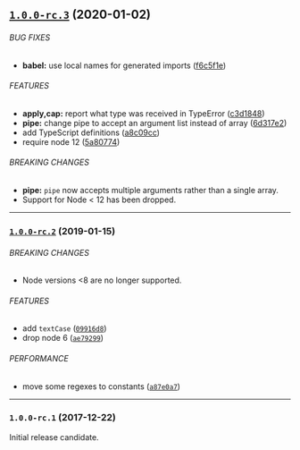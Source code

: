 ## [`1.0.0-rc.3`](https://github.com/citycide/stunsail/compare/v1.0.0-rc.2...v1.0.0-rc.3) (2020-01-02)


###### BUG FIXES

* **babel:** use local names for generated imports ([f6c5f1e](https://github.com/citycide/stunsail/commit/f6c5f1e))


###### FEATURES

* **apply,cap:** report what type was received in TypeError ([c3d1848](https://github.com/citycide/stunsail/commit/c3d1848))
* **pipe:** change pipe to accept an argument list instead of array ([6d317e2](https://github.com/citycide/stunsail/commit/6d317e2))
* add TypeScript definitions ([a8c09cc](https://github.com/citycide/stunsail/commit/a8c09cc))
* require node 12 ([5a80774](https://github.com/citycide/stunsail/commit/5a80774))


###### BREAKING CHANGES

* **pipe:** `pipe` now accepts multiple arguments rather than a single array.
* Support for Node < 12 has been dropped.

---

### [`1.0.0-rc.2`](https://github.com/citycide/stunsail/compare/v1.0.0-rc.1...1.0.0-rc.2) (2019-01-15)


###### BREAKING CHANGES

* Node versions <8 are no longer supported.

###### FEATURES

* add `textCase` ([`09916d8`](https://github.com/citycide/stunsail/commit/09916d8a2101b0b6956ec5475ea8c1b7675e91b6))
* drop node 6 ([`ae79299`](https://github.com/citycide/stunsail/commit/ae7929958be2520ae98cbbc0fd7704b9aebb8671))

###### PERFORMANCE

* move some regexes to constants ([`a87e0a7`](https://github.com/citycide/stunsail/commit/a87e0a70b10a35542c50a7a259a09767b33831e5))

---

### `1.0.0-rc.1` (2017-12-22)

Initial release candidate.
